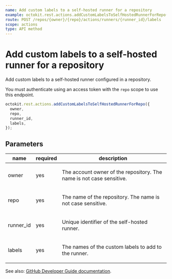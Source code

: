```yaml
---
name: Add custom labels to a self-hosted runner for a repository
example: octokit.rest.actions.addCustomLabelsToSelfHostedRunnerForRepo({ owner, repo, runner_id, labels })
route: POST /repos/{owner}/{repo}/actions/runners/{runner_id}/labels
scope: actions
type: API method
---
```


# Add custom labels to a self-hosted runner for a repository

Add custom labels to a self-hosted runner configured in a repository.

You must authenticate using an access token with the `repo` scope to use this
endpoint.

```js
octokit.rest.actions.addCustomLabelsToSelfHostedRunnerForRepo({
  owner,
  repo,
  runner_id,
  labels,
});
```

## Parameters

<table>
  <thead>
    <tr>
      <th>name</th>
      <th>required</th>
      <th>description</th>
    </tr>
  </thead>
  <tbody>
    <tr><td>owner</td><td>yes</td><td>

The account owner of the repository. The name is not case sensitive.

</td></tr>
<tr><td>repo</td><td>yes</td><td>

The name of the repository. The name is not case sensitive.

</td></tr>
<tr><td>runner_id</td><td>yes</td><td>

Unique identifier of the self-hosted runner.

</td></tr>
<tr><td>labels</td><td>yes</td><td>

The names of the custom labels to add to the runner.

</td></tr>
  </tbody>
</table>

See also: [GitHub Developer Guide documentation](https://docs.github.com/rest/reference/actions#add-custom-labels-to-a-self-hosted-runner-for-a-repository).
